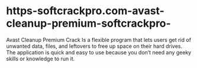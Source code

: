 # https-softcrackpro.com-avast-cleanup-premium-softcrackpro-
Avast Cleanup Premium Crack  Is a flexible program that lets users get rid of unwanted data, files, and leftovers to free up space on their hard drives. The application is quick and easy to use because you don’t need any geeky skills or knowledge to run it. 
